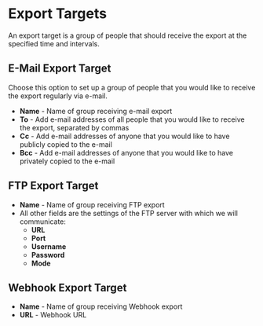 # Export Targets

An export target is a group of people that should receive the export at the specified time and intervals. 

## E-Mail Export Target

Choose this option to set up a group of people that you would like to receive the export regularly via e-mail.

* **Name** - Name of group receiving e-mail export
* **To** - Add e-mail addresses of all people that you would like to receive the export, separated by commas 
* **Cc** - Add e-mail addresses of anyone that you would like to have publicly copied to the e-mail
* **Bcc** - Add e-mail addresses of anyone that you would like to have privately copied to the e-mail

## FTP Export Target

* **Name** - Name of group receiving FTP export
* All other fields are the settings of the FTP server with which we will communicate: 
  * **URL**
  * **Port**
  * **Username**
  * **Password**
  * **Mode**

## Webhook Export Target

* **Name** - Name of group receiving Webhook export
* **URL** - Webhook URL

